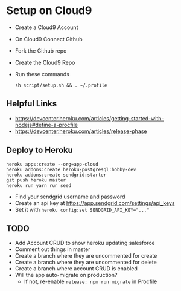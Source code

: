 # Setup on Cloud9

- Create a Cloud9 Account
- On Cloud9 Connect Github
- Fork the Github repo
- Create the Cloud9 Repo
- Run these commands

  ```
  sh script/setup.sh && . ~/.profile
  ```

## Helpful Links

- https://devcenter.heroku.com/articles/getting-started-with-nodejs#define-a-procfile
- https://devcenter.heroku.com/articles/release-phase

## Deploy to Heroku

```
heroku apps:create --org=app-cloud
heroku addons:create heroku-postgresql:hobby-dev
heroku addons:create sendgrid:starter
git push heroku master
heroku run yarn run seed
```

- Find your sendgrid username and password
- Create an api key at https://app.sendgrid.com/settings/api_keys
- Set it with `heroku config:set SENDGRID_API_KEY="..."`


## TODO

- Add Account CRUD to show heroku updating salesforce
- Comment out things in master
- Create a branch where they are uncommented for create
- Create a branch where they are uncommented for delete
- Create a branch where account CRUD is enabled
- Will the app auto-migrate on production?
  - If not, re-enable `release: npm run migrate` in Procfile
